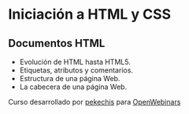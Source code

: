 # Iniciación a HTML y CSS

## Documentos HTML

- Evolución de HTML hasta HTML5.
- Etiquetas, atributos y comentarios.
- Estructura de una página Web.
- La cabecera de una página Web.

Curso desarrollado por [pekechis](http://github.com/pekechis) para [OpenWebinars](https://openwebinars.net/)
